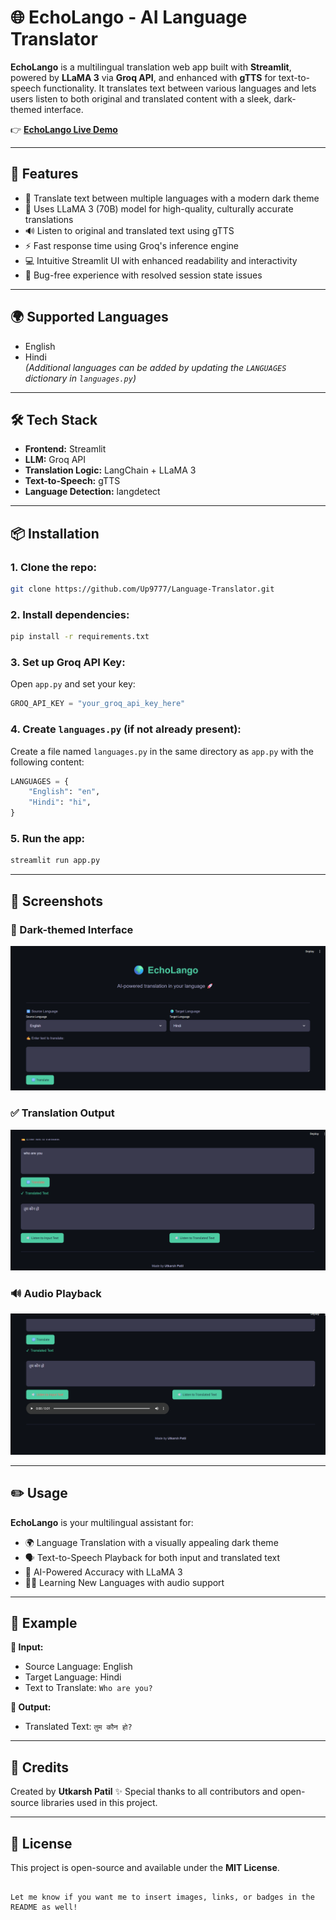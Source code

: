 # 🌐 EchoLango - AI Language Translator

**EchoLango** is a multilingual translation web app built with **Streamlit**, powered by **LLaMA 3** via **Groq API**, and enhanced with **gTTS** for text-to-speech functionality. It translates text between various languages and lets users listen to both original and translated content with a sleek, dark-themed interface.

👉 **[EchoLango Live Demo](#)**

---

## 🚀 Features

- 🔁 Translate text between multiple languages with a modern dark theme  
- 🧠 Uses LLaMA 3 (70B) model for high-quality, culturally accurate translations  
- 🔊 Listen to original and translated text using gTTS  
- ⚡ Fast response time using Groq's inference engine  
- 💻 Intuitive Streamlit UI with enhanced readability and interactivity  
- 🐞 Bug-free experience with resolved session state issues  

---

## 🌍 Supported Languages

- English  
- Hindi  
*(Additional languages can be added by updating the `LANGUAGES` dictionary in `languages.py`)*

---

## 🛠️ Tech Stack

- **Frontend:** Streamlit  
- **LLM:** Groq API  
- **Translation Logic:** LangChain + LLaMA 3  
- **Text-to-Speech:** gTTS  
- **Language Detection:** langdetect  

---

## 📦 Installation

### 1. Clone the repo:

```bash
git clone https://github.com/Up9777/Language-Translator.git
````

### 2. Install dependencies:

```bash
pip install -r requirements.txt
```

### 3. Set up Groq API Key:

Open `app.py` and set your key:

```python
GROQ_API_KEY = "your_groq_api_key_here"
```

### 4. Create `languages.py` (if not already present):

Create a file named `languages.py` in the same directory as `app.py` with the following content:

```python
LANGUAGES = {
    "English": "en",
    "Hindi": "hi",
}
```

### 5. Run the app:

```bash
streamlit run app.py
```

---

## 📸 Screenshots

### 🔳 Dark-themed Interface
![Dark Theme Interface](./assets/dark-theme.png)

### ✅ Translation Output
![Translation Output](./assets/translated-text.png)

### 🔊 Audio Playback
![Audio Playback](./assets/input-audio.png)


---

## ✏️ Usage

**EchoLango** is your multilingual assistant for:

* 🌍 Language Translation with a visually appealing dark theme
* 🗣️ Text-to-Speech Playback for both input and translated text
* 🧠 AI-Powered Accuracy with LLaMA 3
* 🧑‍🏫 Learning New Languages with audio support

---

## 📌 Example

**🔸 Input:**

* Source Language: English
* Target Language: Hindi
* Text to Translate: `Who are you?`

**🔸 Output:**

* Translated Text: `तुम कौन हो?`

---

## 🙌 Credits

Created by **Utkarsh Patil** ✨
Special thanks to all contributors and open-source libraries used in this project.

---

## 📄 License

This project is open-source and available under the **MIT License**.

```

Let me know if you want me to insert images, links, or badges in the README as well!
```
